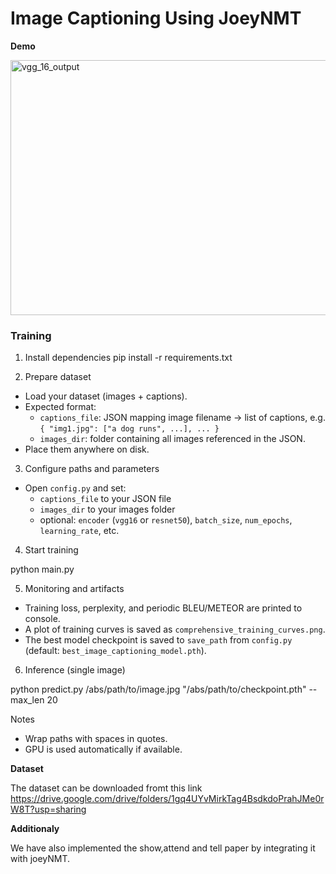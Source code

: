 # Image Captioning Using JoeyNMT





**Demo**





<img width="552" height="408" alt="vgg_16_output" src="https://github.com/user-attachments/assets/b2a5bc36-6afb-485d-9ad5-fab850e8f429" />







### Training

1) Install dependencies
pip install -r requirements.txt


2) Prepare dataset
- Load your dataset (images + captions).
- Expected format:
  - `captions_file`: JSON mapping image filename → list of captions, e.g. `{ "img1.jpg": ["a dog runs", ...], ... }`
  - `images_dir`: folder containing all images referenced in the JSON.
- Place them anywhere on disk.

3) Configure paths and parameters
- Open `config.py` and set:
  - `captions_file` to your JSON file
  - `images_dir` to your images folder
  - optional: `encoder` (`vgg16` or `resnet50`), `batch_size`, `num_epochs`, `learning_rate`, etc.

4) Start training

python main.py


5) Monitoring and artifacts
- Training loss, perplexity, and periodic BLEU/METEOR are printed to console.
- A plot of training curves is saved as `comprehensive_training_curves.png`.
- The best model checkpoint is saved to `save_path` from `config.py` (default: `best_image_captioning_model.pth`).

6) Inference (single image)

python predict.py /abs/path/to/image.jpg "/abs/path/to/checkpoint.pth" --max_len 20


Notes
- Wrap paths with spaces in quotes.
- GPU is used automatically if available.

**Dataset**

The dataset can be downloaded fromt this link https://drive.google.com/drive/folders/1gq4UYvMirkTag4BsdkdoPrahJMe0rW8T?usp=sharing


**Additionaly**

We have also implemented the show,attend and tell paper by integrating it with joeyNMT.
